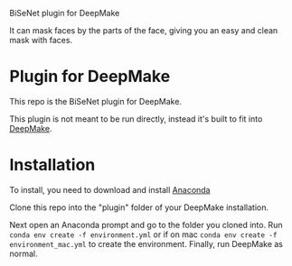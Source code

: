 BiSeNet plugin for DeepMake

It can mask faces by the parts of the face, giving you an easy and clean mask with faces.

# Plugin for DeepMake

This repo is the BiSeNet plugin for DeepMake.

This plugin is not meant to be run directly, instead it's built to fit into [DeepMake](https://github.com/DeepMakeStudio/DeepMake).

# Installation

To install, you need to download and install [Anaconda](https://www.anaconda.com/download)

Clone this repo into the "plugin" folder of your DeepMake installation.

Next open an Anaconda prompt and go to the folder you cloned into.  Run `conda env create -f environment.yml` or if on mac `conda env create -f environment_mac.yml` to create the environment.  Finally, run DeepMake as normal.

